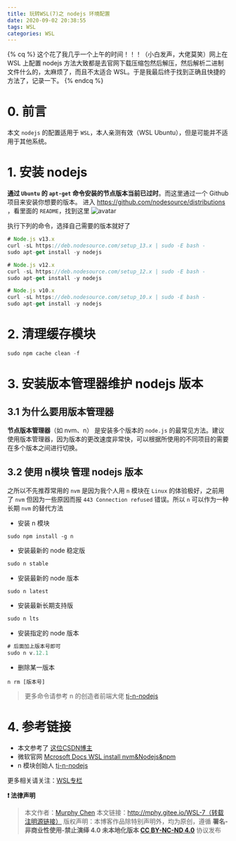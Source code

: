 ```yaml
---
title: 玩转WSL(7)之 nodejs 环境配置
date: 2020-09-02 20:38:55
tags: WSL
categories: WSL
---
```

{% cq %} 这个花了我几乎一个上午的时间！！！（小白发声，大佬莫笑）网上在 WSL 上配置 nodejs 方法大致都是去官网下载压缩包然后解压，然后解析二进制文件什么的，太麻烦了，而且不太适合 WSL。于是我最后终于找到正确且快捷的方法了，记录一下。 {% endcq %}
<!--more-->
# 0. 前言

本文 `nodejs` 的配置适用于 `WSL`，本人亲测有效（WSL Ubuntu），但是可能并不适用于其他系统。

# 1. 安装 nodejs

**通过 `Ubuntu` 的 `apt-get` 命令安装的节点版本当前已过时**。而这里通过一个 Github 项目来安装你想要的版本。
进入 https://github.com/nodesource/distributions ，看里面的 `README`，找到这里
![avatar](https://s2.ax1x.com/2020/03/03/3hOgP0.png)

执行下列的命令，选择自己需要的版本就好了

```js
# Node.js v13.x
curl -sL https://deb.nodesource.com/setup_13.x | sudo -E bash -
sudo apt-get install -y nodejs

# Node.js v12.x
curl -sL https://deb.nodesource.com/setup_12.x | sudo -E bash -
sudo apt-get install -y nodejs

# Node.js v10.x
curl -sL https://deb.nodesource.com/setup_10.x | sudo -E bash -
sudo apt-get install -y nodejs
```

# 2. 清理缓存模块

```js
sudo npm cache clean -f
```

# 3. 安装版本管理器维护 nodejs 版本

## 3.1 为什么要用版本管理器

 **节点版本管理器**（如 nvm、n） 是安装多个版本的 `node.js` 的最常见方法。建议使用版本管理器，因为版本的更改速度非常快，可以根据所使用的不同项目的需要在多个版本之间进行切换。

## 3.2 使用 n模块 管理 nodejs 版本

之所以不先推荐常用的 `nvm` 是因为我个人用 `n` 模块在 `Linux` 的体验极好，之前用了 `nvm` 但因为一些原因而报 `443 Connection refused` 错误。所以 `n` 可以作为一种长期 `nvm` 的替代方法
+ 安装 n 模块
```linux
sudo npm install -g n
```
+ 安装最新的 node 稳定版
```js
sudo n stable
```
+ 安装最新的 node 版本
```js
sudo n latest
```
+ 安装最新长期支持版
```js
sudo n lts
```
+ 安装指定的 node 版本
```js
# 后面加上版本号即可
sudo n v.12.1
```
+ 删除某一版本
```
n rm [版本号]
```

> 更多命令请参考 n 的创造者前端大佬 [tj-n-nodejs](https://github.com/tj/n)


# 4. 参考链接
+ 本文参考了 [这位CSDN博主](https://blog.csdn.net/lovefengruoqing/article/details/93364522?depth_1-utm_source=distribute.pc_relevant.none-task)
+ 微软官网 [Mcrosoft Docs WSL install nvm&Nodejs&npm](https://docs.microsoft.com/zh-cn/windows/nodejs/setup-on-wsl2#install-nvm-nodejs-and-npm)
+ n 模块创始人 [tj-n-nodejs](https://github.com/tj/n)

更多相关请关注：[WSL专栏](http://mphy.gitee.io/categories/WSL/)

**❗ 法律声明**

> 本文作者：[Murphy Chen](https://www.zhihu.com/people/ai-xiao-xi-19)
> 本文链接：http://mphy.gitee.io/WSL-7（转载注明源链接）
> 版权声明：本博客作品除特别声明外，均为原创，遵循 **署名-非商业性使用-禁止演绎 4.0 未本地化版本 [CC BY-NC-ND 4.0](https://creativecommons.org/licenses/by-nc-nd/4.0/)** 协议发布
